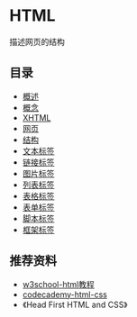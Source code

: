 # HTML

描述网页的结构

## 目录

* [概述](overview.md)
* [概念](grammar.md)
* [XHTML](xhtml.md)
* [网页](webpage.md)
* [结构](structure.md)
* [文本标签](text.md)
* [链接标签](link.md)
* [图片标签](image.md)
* [列表标签](list.md)
* [表格标签](table.md)
* [表单标签](form.md)
* [脚本标签](script.md)
* [框架标签](frame.md)

## 推荐资料

* [w3school-html教程](http://www.w3school.com.cn/web/web_html.asp)
* [codecademy-html-css](https://www.codecademy.com/learn/learn-html-css)
* 《Head First HTML and CSS》
